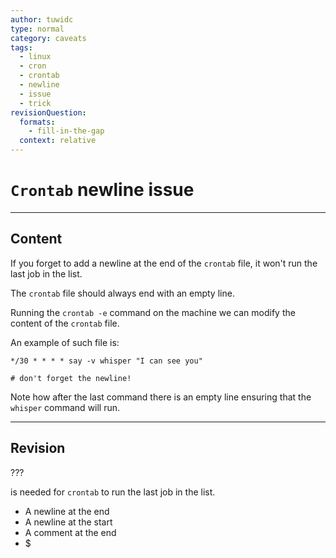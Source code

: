 ```yaml
---
author: tuwidc
type: normal
category: caveats
tags:
  - linux
  - cron
  - crontab
  - newline
  - issue
  - trick
revisionQuestion:
  formats:
    - fill-in-the-gap
  context: relative
---
```


# `Crontab` newline issue


---

## Content

If you forget to add a newline at the end of the `crontab` file, it won't run the last job in the list. 

The `crontab` file should always end with an empty line.

Running the `crontab -e` command on the machine we can modify the content of the `crontab` file.

An example of such file is:

```plain-text
*/30 * * * * say -v whisper "I can see you"

# don't forget the newline!
```

Note how after the last command there is an empty line ensuring that the `whisper` command will run.


---

## Revision

??? 

is needed for `crontab` to run the last job in the list.

- A newline at the end
- A newline at the start
- A comment at the end
- $
